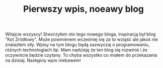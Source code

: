 ﻿---
layout: post
title: "Pierwszy wpis, noeawy blog"
category: offtop
---
Witajcie wszyscy! Stworzyłem oto tego nowego bloga, inspiracją był blog "Kot Zródłowy". Może powinienem wcześniej się za to wziąść ale jakoś nie znalazłem siły.
Wpisy na tym blogu będą zazwyczaj o programowaniu, różnych technologiach itp. Mam nadzieję że ten blog się rozwinie i że oczywiście będzie czytany. To chyba wszystko co miałem do przekazania na dzisiaj. Następny wpis niebawem! 